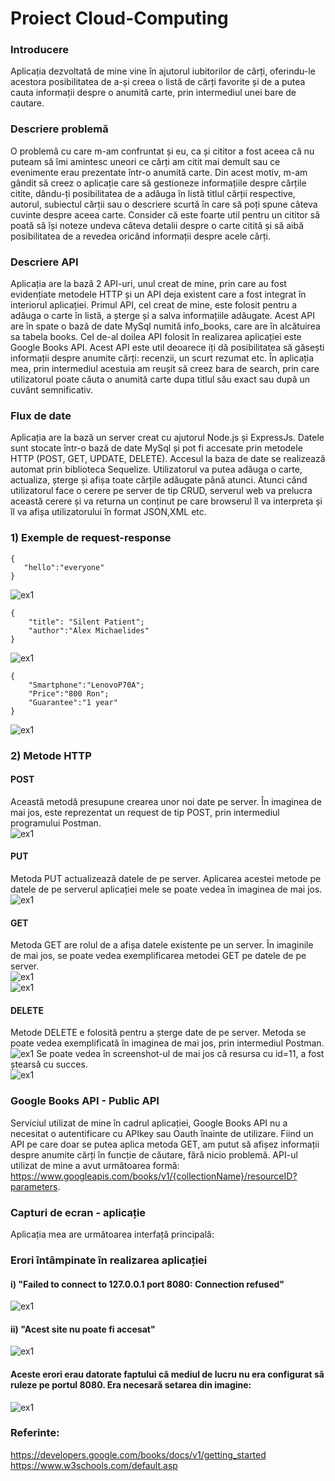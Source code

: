  # Proiect Cloud-Computing
                                    
 ### Introducere

Aplicația dezvoltată de mine vine în ajutorul iubitorilor de cărți, oferindu-le acestora posibilitatea de a-și creea o listă de cărți favorite și de a putea cauta informații despre o anumită carte, prin intermediul unei bare de cautare.

 ### Descriere problemă
 O problemă cu care m-am confruntat și eu, ca și cititor a fost aceea că nu puteam să îmi amintesc uneori ce cărți am citit mai demult sau ce evenimente erau prezentate într-o anumită carte.
 Din acest motiv, m-am gândit să creez o aplicație care să gestioneze informațiile despre cărțile citite, dându-ți posibilitatea de a adăuga în listă titlul cărții respective, autorul, subiectul cărții sau o descriere scurtă în care să poți spune câteva cuvinte despre aceea carte. 
 Consider că este foarte util pentru un cititor să poată să își noteze undeva câteva detalii despre o carte citită și să aibă posibilitatea de a revedea oricând informații despre acele cărți. 
 ### Descriere API
 Aplicația are la bază 2 API-uri, unul creat de mine, prin care au fost evidențiate metodele HTTP și un API deja existent care a fost integrat în interiorul aplicației.
 Primul API, cel creat de mine, este folosit pentru a adăuga o carte în listă, a șterge și a salva informațiile adăugate.
 Acest API are în spate o bază de date MySql numită info_books, care are în alcătuirea sa tabela books.
 Cel de-al doilea API folosit în realizarea aplicației este Google Books API. Acest API este util deoarece iți dă posibilitatea să găsești informații despre anumite cărți: recenzii, un scurt rezumat etc. În aplicația mea, prin intermediul acestuia am reușit să creez bara de search, prin care utilizatorul poate căuta o anumită carte dupa titlul său exact sau după un cuvânt semnificativ.
 
 ### Flux de date
 Aplicația are la bază un server creat cu ajutorul Node.js și ExpressJs. Datele sunt stocate într-o bază de date MySql și pot fi accesate prin metodele HTTP (POST, GET, UPDATE, DELETE). Accesul la baza de date se realizează automat prin biblioteca Sequelize.
Utilizatorul va putea adăuga o carte, actualiza, șterge și afișa toate cărțile adăugate până atunci.
Atunci când utilizatorul face o cerere pe server de tip CRUD, serverul web va prelucra această cerere și va returna un conținut pe care browserul îl va interpreta și îl va afișa utilizatorului în format JSON,XML etc.
 ### 1) Exemple de request-response
 ```
 { 
    "hello":"everyone"
 }
 ```
 
  ![ex1](example1.PNG) 
   
 ```
 {
     "title": "Silent Patient";
     "author":"Alex Michaelides"
 }
 ```
 ![ex1](example2.PNG)
 ```
 {
     "Smartphone":"LenovoP70A";
     "Price":"800 Ron";
     "Guarantee":"1 year"
 }
 
 ```
 ![ex1](example3.PNG)  
 ### 2) Metode HTTP
  #### POST 
  Această metodă presupune crearea unor noi date pe server. În imaginea de mai jos, este reprezentat un request de tip POST, prin intermediul programului Postman.  
  ![ex1](postmethod.PNG)  
  #### PUT
  Metoda PUT actualizează datele de pe server. Aplicarea acestei metode pe datele de pe serverul aplicației mele se poate vedea în imaginea de mai jos.  
  ![ex1](putmethods.PNG)  
  #### GET
  Metoda GET are rolul de a afișa datele existente pe un server. În imaginile de mai jos, se poate vedea exemplificarea metodei GET pe datele de pe server.  
  ![ex1](getmethod.PNG)    
  ![ex1](getmethod7.PNG)  
  #### DELETE
  Metode DELETE e folosită pentru a șterge date de pe server. Metoda se poate vedea exemplificată în imaginea de mai jos, prin intermediul Postman.  
   ![ex1](deletemethod.PNG) 
   Se poate vedea în screenshot-ul de mai jos că resursa cu id=11, a fost ștearsă cu succes.      
   ![ex1](allbooks.PNG)  
 ### Google Books API - Public API
 Serviciul utilizat de mine în cadrul aplicației, Google Books API nu a necesitat o autentificare cu APIkey sau Oauth înainte de utilizare. Fiind un API pe care doar se putea aplica metoda GET, am putut să afișez informații despre anumite cărți în funcție de căutare, fără nicio problemă. API-ul utilizat de mine a avut următoarea formă: https://www.googleapis.com/books/v1/{collectionName}/resourceID?parameters.  
 ### Capturi de ecran - aplicație
 Aplicația mea are următoarea interfață principală:  
 ### Erori întâmpinate în realizarea aplicației
  #### i) "Failed to connect to 127.0.0.1 port 8080: Connection refused"  
   ![ex1](error1.PNG)   
  #### ii) "Acest site nu poate fi accesat"
   ![ex1](error1.1.PNG)  
 #### Aceste erori erau datorate faptului că mediul de lucru nu era configurat să ruleze pe portul 8080. Era necesară setarea din imagine:
  ![ex1](solve1.PNG) 
   
  
  
 
 
 ### Referinte:
 https://developers.google.com/books/docs/v1/getting_started   
 https://www.w3schools.com/default.asp
